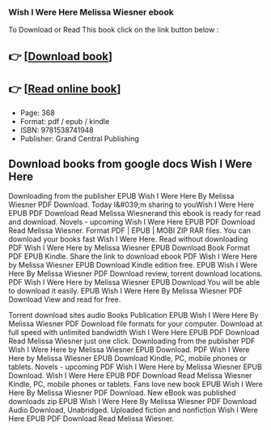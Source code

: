 ### Wish I Were Here Melissa Wiesner ebook

To Download or Read This book click on the link button below :

## 👉  [**[Download book](http://ebooksharez.info/download.php?group=book&from=github.com&id=718426&lnk=1063 "Download book")**]

## 👉  [**[Read online book](http://ebooksharez.info/download.php?group=book&from=github.com&id=718426&lnk=1063 "Read online book")**]


* Page: 368
* Format: pdf / epub / kindle
* ISBN: 9781538741948
* Publisher: Grand Central Publishing



## Download books from google docs Wish I Were Here


Downloading from the publisher EPUB Wish I Were Here By Melissa Wiesner PDF Download. Today I&amp;#039;m sharing to youWish I Were Here EPUB PDF Download Read Melissa Wiesnerand this ebook is ready for read and download. Novels - upcoming Wish I Were Here EPUB PDF Download Read Melissa Wiesner. Format PDF | EPUB | MOBI ZIP RAR files. You can download your books fast Wish I Were Here. Read without downloading PDF Wish I Were Here by Melissa Wiesner EPUB Download Book Format PDF EPUB Kindle. Share the link to download ebook PDF Wish I Were Here by Melissa Wiesner EPUB Download Kindle edition free. EPUB Wish I Were Here By Melissa Wiesner PDF Download review, torrent download locations. PDF Wish I Were Here by Melissa Wiesner EPUB Download You will be able to download it easily. EPUB Wish I Were Here By Melissa Wiesner PDF Download View and read for free.

Torrent download sites audio Books Publication EPUB Wish I Were Here By Melissa Wiesner PDF Download file formats for your computer. Download at full speed with unlimited bandwidth Wish I Were Here EPUB PDF Download Read Melissa Wiesner just one click. Downloading from the publisher PDF Wish I Were Here by Melissa Wiesner EPUB Download. PDF Wish I Were Here by Melissa Wiesner EPUB Download Kindle, PC, mobile phones or tablets. Novels - upcoming PDF Wish I Were Here by Melissa Wiesner EPUB Download. Wish I Were Here EPUB PDF Download Read Melissa Wiesner Kindle, PC, mobile phones or tablets. Fans love new book EPUB Wish I Were Here By Melissa Wiesner PDF Download. New eBook was published downloads zip EPUB Wish I Were Here By Melissa Wiesner PDF Download Audio Download, Unabridged. Uploaded fiction and nonfiction Wish I Were Here EPUB PDF Download Read Melissa Wiesner.





